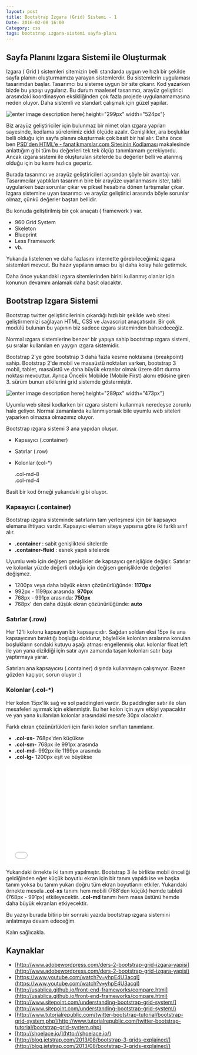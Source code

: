 ```yaml
---
layout: post
title: Bootstrap Izgara (Grid) Sistemi - 1
Date: 2016-02-08 16:00
Category: css
tags: bootstrap ızgara-sistemi sayfa-planı
---
```



## Sayfa Planını Izgara Sistemi ile Oluşturmak

Izgara ( Grid ) sistemleri sitemizin belli standarda uygun ve hızlı bir şekilde sayfa planını oluşturmamıza yarayan sistemlerdir. Bu sistemlerin uygulaması tasarımdan başlar. Tasarımcı bu sisteme uygun bir site çıkarır. Kod yazarken bizde bu yapıyı uygularız. Bu durum maalesef tasarımcı, arayüz geliştirici arasındaki koordinasyon eksikliğinden çok fazla projede uygulanamamasına neden oluyor. Daha sistemli ve standart çalışmak için güzel yapılar. 

![enter image description here](https://fatihhayrioglu.com/images/izgara-sistemi.png){:height="299px" width="524px"}

Biz arayüz geliştiriciler için bulunmaz bir nimet olan ızgara yapıları sayesinde, kodlama sürelerimiz ciddi ölçüde azalır. Genişlikler, ara boşluklar belli olduğu için sayfa planını oluşturmak çok basit bir hal alır. Daha önce ben 
[PSD'den HTML'e - fanatikmarslar.com Sitesinin Kodlaması](https://fatihhayrioglu.com/fanatikmarslar-com-sitesinin-kodlamasi/) makalesinde anlattığım gibi tüm bu değerleri tek tek ölçüp tanımlamam gerekiyordu. Ancak ızgara sistemi ile oluşturulan sitelerde bu değerler belli ve atanmış olduğu için bu kısmı hızlıca geçeriz.

Burada tasarımcı ve arayüz geliştiricileri açısından şöyle bir avantajı var. Tasarımcılar yaptıkları tasarımın bire bir arayüze uyarlanmasını ister, tabi uygularken bazı sorunlar çıkar ve piksel hesabına dönen tartışmalar çıkar. Izgara sistemine uyan tasarımcı ve arayüz geliştirici arasında böyle sorunlar olmaz, çünkü değerler baştan bellidir.

Bu konuda geliştirilmiş bir çok anaçatı ( framework ) var. 

 - 960 Grid System
 - Skeleton
 - Blueprint
 - Less Framework
 - vb. 

Yukarıda listelenen ve daha fazlasını internette görebileceğimiz ızgara sistemleri mevcut. Bu hazır yapıların amacı bu işi daha kolay hale getirmek. 

Daha önce yukarıdaki ızgara sitemlerinden birini kullanmış olanlar için konunun devamını anlamak daha basit olacaktır. 

## Bootstrap Izgara Sistemi

Bootstrap twitter geliştiricilerinin çıkardığı hızlı bir şekilde web sitesi geliştirmemizi sağlayan HTML, CSS ve Javascript anaçatısıdır. Bir çok modülü bulunan bu yapının biz sadece ızgara sisteminden bahsedeceğiz.

Normal ızgara sistemlerine benzer bir yapıya sahip bootstrap ızgara sistemi, şu sıralar kullanılan en yaygın ızgara sistemidir. 

Bootstrap 2'ye göre bootstrap 3 daha fazla kesme noktasına (breakpoint) sahip. Bootstrap 2'de mobil ve masaüstü noktaları varken, bootstrap 3 mobil, tablet, masaüstü ve daha büyük ekranlar olmak üzere dört durma noktası mevcuttur. Ayrıca Öncelik Mobilde (Mobile First) akımı etkisine giren 3. sürüm bunun etkilerini grid sistemde göstermiştir. 

![enter image description here](https://fatihhayrioglu.com/images/izgara-uyumlu-web.png){:height="289px" width="473px"}

Uyumlu web sitesi kodlarken bir ızgara sistemi kullanmak neredeyse zorunlu hale geliyor. Normal zamanlarda kullanmıyorsak bile uyumlu web siteleri yaparken olmazsa olmazımız oluyor.

Bootstrap ızgara sistemi 3 ana yapıdan oluşur. 

 - Kapsayıcı (.container)
 - Satırlar (.row)
 - Kolonlar (col-*)

      <div class="container">
        <div class="row">
        <div class="col-md-8">.col-md-8</div>
        <div class="col-md-4">.col-md-4</div>
      </div>
    </div>

Basit bir kod örneği yukarıdaki gibi oluyor.

### Kapsayıcı (.container)

Bootstrap ızgara sisteminde satırların tam yerleşmesi için bir kapsayıcı elemana ihtiyacı vardır. Kapsayıcı eleman siteye yapısına göre iki farklı sınıf alır.

 - **.container** : sabit genişlikteki sitelerde
 - **.container-fluid** : esnek yapılı sitelerde

Uyumlu web için değişen genişlikler de kapsayıcı genişliğide değişir. Satırlar ve kolonlar yüzde değerli olduğu için değişen genişliklerde değerleri değişmez.

 - 1200px veya daha büyük ekran çözünürlüğünde: **1170px** 
 - 992px - 1199px arasında: **970px** 
 - 768px - 991px arasında:  **750px**
 - 768px' den daha düşük ekran çözünürlüğünde:  **auto**

### Satırlar (.row)

Her 12'li kolonu kapsayan bir kapsayıcıdır. Sağdan soldan eksi 15px ile ana kapsayıcının bıraktığı boşluğu doldurur, böylelikle kolonları aralarına konulan boşlukların sondaki kutuyu aşağı atması engellenmiş olur. kolonlar float:left ile yan yana dizildiği için satır aynı zamanda taşan kolonları satır başı yaptırmaya yarar. 

Satırları ana kapsayıcısı (.container) dışında kullanmayın çalışmıyor. Bazen gözden kaçıyor, sorun oluyor :)

### Kolonlar (.col-*)

Her kolon 15px'lik sağ ve sol paddingleri vardır. Bu paddingler satır ile olan mesafeleri ayırmak için eklenmiştir. Bu her kolon için aynı etkiyi yapacaktır ve yan yana kullanılan kolonlar arasındaki mesafe 30px olacaktır. 

Farklı ekran çözünürlükleri için farklı kolon sınıfları tanımlanır.

 - **.col-xs-** 768px'den küçükse
 - **.col-sm-** 768px ile 991px arasında
 - **.col-md-** 992px ile 1199px arasında
 - **.col-lg-** 1200px eşit ve büyükse

<iframe height='268' scrolling='no' src='//codepen.io/fatihhayri/embed/obeMzv/?height=268&theme-id=13521&default-tab=result' frameborder='no' allowtransparency='true' allowfullscreen='true' style='width: 100%;'>
</iframe>

Yukarıdaki örnekte iki tanım yapılmıştır. Bootstrap 3 ile birlikte mobil önceliği geldiğinden eğer küçük boyutlu ekran için bir tanım yapıldı ise ve başka tanım yoksa bu tanım yukarı doğru tüm ekran boyutlarını etkiler. Yukarıdaki örnekte mesela **.col-xs** tanımı hem mobili (768'den küçük) hemde tableti (768px - 991px) etkileyecektir. **.col-md** tanımı hem masa üstünü hemde daha büyük ekranları etkiyecektir. 

Bu yazıyı burada bitirip bir sonraki yazıda bootstrap ızgara sistemini anlatmaya devam edeceğim. 

Kalın sağlıcakla.

## Kaynaklar

 - [http://www.adobewordpress.com/ders-2-bootstrap-grid-izgara-yapisi](http://www.adobewordpress.com/ders-2-bootstrap-grid-izgara-yapisi)
 - [https://www.youtube.com/watch?v=yhpE4U3acqI](https://www.youtube.com/watch?v=yhpE4U3acqI)
 - [http://usablica.github.io/front-end-frameworks/compare.html](http://usablica.github.io/front-end-frameworks/compare.html)
 - [http://www.sitepoint.com/understanding-bootstrap-grid-system/](http://www.sitepoint.com/understanding-bootstrap-grid-system/)
 - [http://www.tutorialrepublic.com/twitter-bootstrap-tutorial/bootstrap-grid-system.php](http://www.tutorialrepublic.com/twitter-bootstrap-tutorial/bootstrap-grid-system.php)
 - [http://shoelace.io/](http://shoelace.io/)
 - [http://blog.jetstrap.com/2013/08/bootstrap-3-grids-explained/](http://blog.jetstrap.com/2013/08/bootstrap-3-grids-explained/)